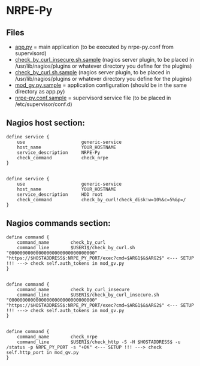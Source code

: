 # NRPE-Py

## Files
* [app.py](https://github.com/vbeskrovny/NRPE-Py/blob/main/app.py) = main application (to be executed by nrpe-py.conf from supervisord)
* [check_by_curl_insecure.sh.sample](https://github.com/vbeskrovny/NRPE-Py/blob/main/check_by_curl_insecure.sh.sample) (nagios server plugin, to be placed in /usr/lib/nagios/plugins or whatever directory you define for the plugins)
* [check_by_curl.sh.sample](https://github.com/vbeskrovny/NRPE-Py/blob/main/check_by_curl.sh.sample) (nagios server plugin, to be placed in /usr/lib/nagios/plugins or whatever directory you define for the plugins)
* [mod_gv.py.sample](https://github.com/vbeskrovny/NRPE-Py/blob/main/mod_gv.py.sample) = application configuration (should be in the same directory as app.py)
* [nrpe-py.conf.sample](https://github.com/vbeskrovny/NRPE-Py/blob/main/nrpe-py.conf.sample) = supervisord service file (to be placed in /etc/supervisor/conf.d)


## Nagios host section:
```
define service {                                                                                                                                                               
    use                     generic-service
    host_name               YOUR_HOSTNAME
    service_description     NRPE-Py
    check_command           check_nrpe
}


define service {                                                                                                                                                               
    use                     generic-service
    host_name               YOUR_HOSTNAME
    service_description     HDD root
    check_command           check_by_curl!check_disk!w=10%&c=5%&p=/
}
```

## Nagios commands section:
```
define command {
    command_name        check_by_curl
    command_line        $USER1$/check_by_curl.sh "00000000000000000000000000000000" "https://$HOSTADDRESS$:NRPE_PY_PORT/exec?cmd=$ARG1$&$ARG2$" <--- SETUP !!! ---> check self.auth_tokens in mod_gv.py
}


define command {
    command_name        check_by_curl_insecure
    command_line        $USER1$/check_by_curl_insecure.sh "00000000000000000000000000000000" "https://$HOSTADDRESS$:NRPE_PY_PORT/exec?cmd=$ARG1$&$ARG2$" <--- SETUP !!! ---> check self.auth_tokens in mod_gv.py
}


define command {
    command_name        check_nrpe
    command_line        $USER1$/check_http -S -H $HOSTADDRESS$ -u /status -p NRPE_PY_PORT -s "+OK" <--- SETUP !!! ---> check self.http_port in mod_gv.py
}
```